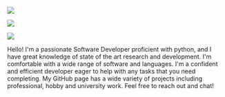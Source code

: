 ![](http://github-profile-summary-cards.vercel.app/api/cards/profile-details?username=RENYREYNOLDSON&theme=github_dark)


![](http://github-profile-summary-cards.vercel.app/api/cards/stats?username=RENYREYNOLDSON&theme=github_dark)


![](http://github-profile-summary-cards.vercel.app/api/cards/repos-per-language?username=RENYREYNOLDSON&theme=github_dark)

Hello! I'm a passionate Software Developer proficient with python, and I have great knowledge of state of the art research and development. I'm comfortable with a wide range of software and languages. I'm a confident and efficient developer eager to help with any tasks that you need completing. My GitHub page has a wide variety of projects including professional, hobby and university work. Feel free to reach out and chat!
